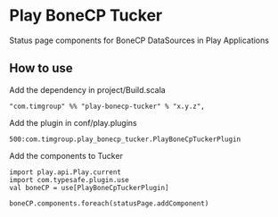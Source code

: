 Play BoneCP Tucker
==================

Status page components for BoneCP DataSources in Play Applications

How to use
----------

Add the dependency in project/Build.scala

    "com.timgroup" %% "play-bonecp-tucker" % "x.y.z",

Add the plugin in conf/play.plugins

    500:com.timgroup.play_bonecp_tucker.PlayBoneCpTuckerPlugin

Add the components to Tucker

    import play.api.Play.current
    import com.typesafe.plugin.use
    val boneCP = use[PlayBoneCpTuckerPlugin]

    boneCP.components.foreach(statusPage.addComponent)
